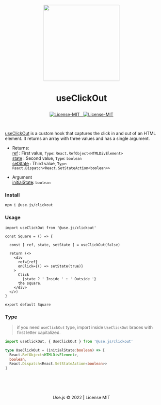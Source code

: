  <!-- UseOnlyHook.transparent.png -->

 <p align="center"><img width="250" src="https://usejs.github.io/.github/public/Use.transparent.png"/></p>


# <p align="center">useClickOut</p>
<p align="center">
<a href="#details">
<img src="https://img.shields.io/badge/License-MIT-319046?" alt="License-MIT"/>&nbsp;&nbsp;
<img src="https://img.shields.io/badge/npm-0.1.1-319046?" alt="License-MIT"/></a>


</p>

<br/>

[useClickOut]() is a custom hook that captures the click in and out of an HTML element. It returns an array with three values and has a single argument.

- Returns:<br/>
[ref]() : First value, `Type`: `React.RefObject<HTMLDivElement>`<br/>
[state]() : Second  value, `Type`: `boolean`<br/>
 [setState]() : Third  value, `Type`: `React.Dispatch<React.SetStateAction<boolean>>`<br/>

- Argument<br/>
  [initialState](): `boolean`<br/>

### Install
```bash 
npm i @use.js/clickout
```

### Usage

```tsx 
import useClickOut from '@use.js/clickout'

const Square = () => {

  const [ ref, state, setState ] = useClickOut(false)

  return (<>
    <div 
      ref={ref}
      onClick={() => setState(true)}  
    >
      Click
        {state ? ' Inside ' : ' Outside '}
      the square.
    </div>
  </>)
}

export default Square
```

### Type
> if you need `useClickOut` type, import inside `UseClickOut` braces with first letter capitalized.
```ts
import useClickOut, { UseClickOut } from '@use.js/clickout'
```

```ts
type UseClickOut = (initialState:boolean) => [
  React.RefObject<HTMLDivElement>,
  boolean,
  React.Dispatch<React.SetStateAction<boolean>>
]
```

<br/>
<br/>
<br/>

<p align="center">Use.js &copy; 2022 | License MIT</p>